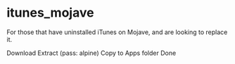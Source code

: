 # itunes_mojave

For those that have uninstalled iTunes on Mojave, and are looking to replace it.

Download
Extract (pass: alpine)
Copy to Apps folder
Done